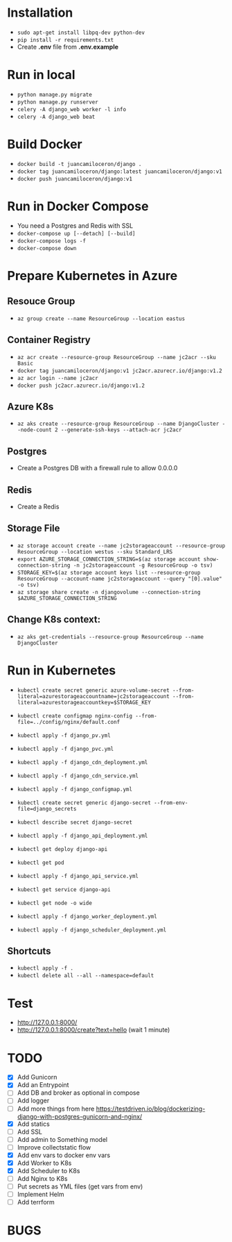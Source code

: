 # Installation
- `sudo apt-get install libpq-dev python-dev`
- `pip install -r requirements.txt`
- Create **.env** file from **.env.example**

# Run in local
- `python manage.py migrate`
- `python manage.py runserver`
- `celery -A django_web worker -l info`
- `celery -A django_web beat`

# Build Docker
- `docker build -t juancamiloceron/django .` 
- `docker tag juancamiloceron/django:latest juancamiloceron/django:v1`
- `docker push juancamiloceron/django:v1`

# Run in Docker Compose
- You need a Postgres and Redis with SSL 
- `docker-compose up [--detach] [--build]`
- `docker-compose logs -f`
- `docker-compose down`

# Prepare Kubernetes in Azure
## Resouce Group
- `az group create --name ResourceGroup --location eastus`

## Container Registry
- `az acr create --resource-group ResourceGroup --name jc2acr --sku Basic`
- `docker tag juancamiloceron/django:v1 jc2acr.azurecr.io/django:v1.2`
- `az acr login --name jc2acr`
- `docker push jc2acr.azurecr.io/django:v1.2`

## Azure K8s
- `az aks create --resource-group ResourceGroup --name DjangoCluster --node-count 2 --generate-ssh-keys --attach-acr jc2acr`

## Postgres
- Create a Postgres DB with a firewall rule to allow 0.0.0.0

## Redis
- Create a Redis

## Storage File
- `az storage account create --name jc2storageaccount --resource-group ResourceGroup --location westus --sku Standard_LRS`
- `export AZURE_STORAGE_CONNECTION_STRING=$(az storage account show-connection-string -n jc2storageaccount -g ResourceGroup -o tsv)`
- `STORAGE_KEY=$(az storage account keys list --resource-group ResourceGroup --account-name jc2storageaccount --query "[0].value" -o tsv)`
- `az storage share create -n djangovolume --connection-string $AZURE_STORAGE_CONNECTION_STRING`

## Change K8s context: 
- `az aks get-credentials --resource-group ResourceGroup --name DjangoCluster`

# Run in Kubernetes
- `kubectl create secret generic azure-volume-secret --from-literal=azurestorageaccountname=jc2storageaccount --from-literal=azurestorageaccountkey=$STORAGE_KEY`
- `kubectl create configmap nginx-config --from-file=../config/nginx/default.conf`
- `kubectl apply -f django_pv.yml`
- `kubectl apply -f django_pvc.yml`
- `kubectl apply -f django_cdn_deployment.yml`
- `kubectl apply -f django_cdn_service.yml`

- `kubectl apply -f django_configmap.yml`
- `kubectl create secret generic django-secret --from-env-file=django_secrets`
- `kubectl describe secret django-secret`
- `kubectl apply -f django_api_deployment.yml`
- `kubectl get deploy django-api`
- `kubectl get pod`
- `kubectl apply -f django_api_service.yml`
- `kubectl get service django-api`
- `kubectl get node -o wide`
- `kubectl apply -f django_worker_deployment.yml`
- `kubectl apply -f django_scheduler_deployment.yml`


## Shortcuts
- `kubectl apply -f .`
- `kubectl delete all --all --namespace=default`

# Test
- http://127.0.0.1:8000/
- http://127.0.0.1:8000/create?text=hello (wait 1 minute)

# TODO
- [x] Add Gunicorn
- [x] Add an Entrypoint
- [ ] Add DB and broker as optional in compose
- [ ] Add logger
- [ ] Add more things from here https://testdriven.io/blog/dockerizing-django-with-postgres-gunicorn-and-nginx/
- [x] Add statics
- [ ] Add SSL
- [ ] Add admin to Something model
- [ ] Improve collectstatic flow
- [x] Add env vars to docker env vars
- [x] Add Worker to K8s
- [x] Add Scheduler to K8s
- [ ] Add Nginx to K8s
- [ ] Put secrets as YML files (get vars from env)
- [ ] Implement Helm
- [ ] Add terrform

# BUGS
